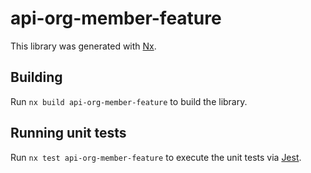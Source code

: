 # api-org-member-feature

This library was generated with [Nx](https://nx.dev).

## Building

Run `nx build api-org-member-feature` to build the library.

## Running unit tests

Run `nx test api-org-member-feature` to execute the unit tests via [Jest](https://jestjs.io).
